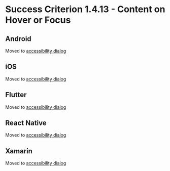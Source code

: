 # Success Criterion 1.4.13 - Content on Hover or Focus

## Android

Moved to [accessibility dialog](../accessibility-dialog.md)

## iOS

Moved to [accessibility dialog](../accessibility-dialog.md)

## Flutter

Moved to [accessibility dialog](../accessibility-dialog.md)

## React Native

Moved to [accessibility dialog](../accessibility-dialog.md)

## Xamarin

Moved to [accessibility dialog](../accessibility-dialog.md)
